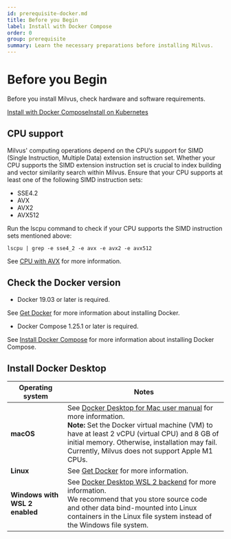 ```yaml
---
id: prerequisite-docker.md
title: Before you Begin
label: Install with Docker Compose
order: 0
group: prerequisite
summary: Learn the necessary preparations before installing Milvus.
---
```

# Before you Begin

Before you install Milvus, check hardware and software requirements.

<div class="tab-wrapper"><a href="prerequisite-docker.md" class='active '>Install with Docker Compose</a><a href="prerequisite-helm.md" class=''>Install on Kubernetes</a></div>

## CPU support

Milvus' computing operations depend on the CPU’s support for SIMD (Single Instruction, Multiple Data) extension instruction set. Whether your CPU supports the SIMD extension instruction set is crucial to index building and vector similarity search within Milvus. Ensure that your CPU supports at least one of the following SIMD instruction sets:

- SSE4.2
- AVX
- AVX2
- AVX512

Run the lscpu command to check if your CPU supports the SIMD instruction sets mentioned above:

```
lscpu | grep -e sse4_2 -e avx -e avx2 -e avx512
```

See [CPU with AVX](https://en.wikipedia.org/wiki/Advanced_Vector_Extensions#CPUs_with_AVX) for more information.

## Check the Docker version 

- Docker 19.03 or later is required.

<div class="alert note">
See <a href="https://docs.docker.com/get-docker/">Get Docker</a> for more information about installing Docker.
</div>

- Docker Compose 1.25.1 or later is required.

<div class="alert note">
See <a href="https://docs.docker.com/compose/install/">Install Docker Compose</a> for more information about installing Docker Compose.
</div>

## Install Docker Desktop 

| Operating system | Notes |
| ---------- | ----------------- | 
| **macOS**      | See [Docker Desktop for Mac user manual](https://docs.docker.com/docker-for-mac/) for more information. <br/> **Note:** Set the Docker virtual machine (VM) to have at least 2 vCPU (virtual CPU) and 8 GB of initial memory. Otherwise, installation may fail. <br/> Currently, Milvus does not support Apple M1 CPUs.           | 
| **Linux**    |See [Get Docker](https://docs.docker.com/installation/#installation) for more information.      |
| **Windows with WSL 2 enabled**    |See [Docker Desktop WSL 2 backend](https://docs.docker.com/docker-for-windows/wsl-tech-preview/) for more information. <br/> <div class="alert note"> We recommend that you store source code and other data bind-mounted into Linux containers in the Linux file system instead of the Windows file system.</div>              | 

